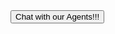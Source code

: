 <html>
  <script type='text/javascript'>
		function initEmbeddedMessaging() {
			try {
				embeddedservice_bootstrap.settings.language = 'en_US'; // For example, enter 'en' or 'en-US'
	
				embeddedservice_bootstrap.init(
					'00D8Z000000sp44',
					'Messaging_for_In_App_and_Web_GitHub',
					'https://infallibletechiemiaw.my.site.com/ESWMessagingforInAppa1676392506026',
					{
						scrt2URL: 'https://infallibletechiemiaw.my.salesforce-scrt.com'
					}
				);
			} catch (err) {
				console.error('Error loading Embedded Messaging: ', err);
			}
		};
  </script>
  <script type='text/javascript' src='https://infallibletechiemiaw.my.site.com/ESWMessagingforInAppa1676392506026/assets/js/bootstrap.min.js' onload='initEmbeddedMessaging()'></script>
  
  <button id="launchChatButton" onclick="launchChat()">
  	Chat with our Agents!!!
  </button>
  
  <script>
      function launchChat() {
          embeddedservice_bootstrap.utilAPI.launchChat()
              .then(() => {
	      	  console.log(
		      'Inside Launch Chat'
		  );
              }).catch(() => {
	      	  console.log(
		      'Inside Launch Chat catch Block'
		  );
              }).finally(() => {
	      	  console.log(
		      'Inside Launch Chat finally Block'
		  );
              });
      }
  </script>
</html>

